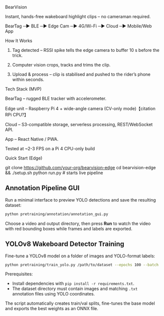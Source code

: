 BearVision

Instant, hands-free wakeboard highlight clips – no cameraman required.

BearTag ─▶ BLE ─▶ Edge Cam ─▶ 4G/Wi-Fi ─▶ Cloud ─▶ Mobile/Web App

How It Works

1. Tag detected – RSSI spike tells the edge camera to buffer 10 s before the trick.


2. Computer vision crops, tracks and trims the clip.


3. Upload & process – clip is stabilised and pushed to the rider’s phone within seconds.



Tech Stack (MVP)

BearTag – rugged BLE tracker with accelerometer.

Edge unit – Raspberry Pi 4 + wide-angle camera (CV-only mode)【citation RPi CPU?】

Cloud – S3-compatible storage, serverless processing, REST/WebSocket API.

App – React Native / PWA.


Tested at ~2-3 FPS on a Pi 4 CPU-only build

Quick Start (Edge)

git clone https://github.com/your-org/bearvision-edge
cd bearvision-edge && ./setup.sh
python run.py                 # starts live pipeline



## Annotation Pipeline GUI

Run a minimal interface to preview YOLO detections and save the resulting dataset:

```bash
python pretraining/annotation/annotation_gui.py
```

Choose a video and output directory, then press **Run** to watch the video with red bounding boxes while frames and labels are exported.

## YOLOv8 Wakeboard Detector Training

Fine-tune a YOLOv8 model on a folder of images and YOLO-format labels:

```bash
python pretraining/train_yolo.py /path/to/dataset --epochs 100 --batch 8 --onnx-out wakeboard.onnx
```

Prerequisites:

- Install dependencies with `pip install -r requirements.txt`.
- The dataset directory must contain images and matching `.txt` annotation files using YOLO coordinates.

The script automatically creates train/val splits, fine-tunes the base model and exports the best weights as an ONNX file.
